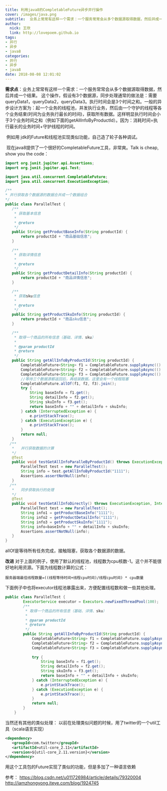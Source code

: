 ```yaml
---
title: 利用java8的CompletableFuture异步并行操作
cover: /images/java.png
subtitle:  业务上常常有这样一个需求：一个服务常常会从多个数据源取得数据，然后并成一个结果。现在java8提供了一个很好的CompletableFuture工具。 一般的异步异步设计方案为：起一个业务的线程池，并发执行业务，然后一个守护的线程等各个业务结束(时间为业务执行最长的时间)，获取所有数据，这样明显执行时间会小于3个业务时间之和（例如下面的getAllInfoByProductId）。而是用了执行最长的业务时间，加上守护线程的消耗。
author: 
  nick: 王欣
  link: http://lovepoem.github.io
tags: 
- 并行 
- 异步 
- java8
categories: 
- 并行 
- 异步 
- java8
date: 2018-08-08 12:01:02
---
```

**需求点**：业务上常常有这样一个需求：一个服务常常会从多个数据源取得数据，然后并成一个结果。
   这个操作，假设有3个数据源，同步处理通常的做法是：需要queryData1，queryData2，queryData3。执行时间会是3个时间之和。
​      一般的异步设计方案为：起一个业务的线程池，并发执行业务，然后由一个守护的线程等各个业务结束(时间为业务执行最长的时间)，获取所有数据。这样明显执行时间会小于3个业务时间之和（例如下面的getAllInfoByProductId）。因为：消耗时间=执行最长的业务时间+守护线程的时间。

​      例如用 jdk的Future和线程池实现类似功能，自己造了轮子各种调试。

​     现在java8提供了一个很好的CompletableFuture工具，非常爽。Talk is cheap, show you the code：

 ```java
import org.junit.jupiter.api.Assertions;
import org.junit.jupiter.api.Test;

import java.util.concurrent.CompletableFuture;
import java.util.concurrent.ExecutionException;

/**
 * 并行获取各个数据源的数据合并成一个数据组合
 */
public class ParallelTest {
    /**
     * 获取基本信息
     *
     * @return
     */
    public String getProductBaseInfo(String productId) {
        return productId + "商品基础信息";
    }

    /**
     * 获取详情信息
     *
     * @return
     */
    public String getProductDetailInfo(String productId) {
        return productId + "商品详情信息";
    }

    /**
     * 获取sku信息
     *
     * @return
     */
    public String getProductSkuInfo(String productId) {
        return productId + "商品sku信息";
    }

    /**
     * 取得一个商品的所有信息（基础、详情、sku）
     *
     * @param productId
     * @return
     */
    public String getAllInfoByProductId(String productId) {
        CompletableFuture<String> f1 = CompletableFuture.supplyAsync(() -> getProductBaseInfo(productId));
        CompletableFuture<String> f2 = CompletableFuture.supplyAsync(() -> getProductDetailInfo(productId));
        CompletableFuture<String> f3 = CompletableFuture.supplyAsync(() -> getProductSkuInfo(productId));
        //等待三个数据源都返回后，再组装数据。这里会有一个线程阻塞
        CompletableFuture.allOf(f1, f2, f3).join();
        try {
            String baseInfo = f1.get();
            String detailInfo = f2.get();
            String skuInfo = f3.get();
            return baseInfo + "" + detailInfo + skuInfo;
        } catch (InterruptedException e) {
            e.printStackTrace();
        } catch (ExecutionException e) {
            e.printStackTrace();
        }
        return null;
    }
   /**
    *   并行获取数据的计算
    */
    @Test
    public void testGetAllInfoParalleByProductId() throws ExecutionException, InterruptedException {
        ParallelTest test = new ParallelTest();
        String info = test.getAllInfoByProductId("1111");
        Assertions.assertNotNull(info);
    }
   /**
    *   同步获取执行的处理
    */
    @Test
    public void testGetAllInfoDirectly() throws ExecutionException, InterruptedException {
        ParallelTest test = new ParallelTest();
        String info1 = getProductBaseInfo("1111");
        String info2 = getProductDetailInfo("1111");
        String info3 = getProductSkuInfo("1111");
        String info=baseInfo + "" + detailInfo + skuInfo;
        Assertions.assertNotNull(info);
    }
}
 ```
allOf是等待所有任务完成，接触阻塞，获取各个数据源的数据。

**改进**
对于上面的例子，使用了默认的线程池，线程数为cpu核数-1。这个并不能很好地利用资源。下面为线程数计算的公式：

```
服务器端最佳线程数量=((线程等待时间+线程cpu时间)/线程cpu时间) * cpu数量
```
下面例子中也将executor线程池暴露出来，方便配置线程数和做一些其他处理。

```java
public class ParallelTest {
        ExecutorService executor = Executors.newFixedThreadPool(100);    
        /**
         * 取得一个商品的所有信息（基础、详情、sku）
         *
         * @param productId
         * @return
         */
        public String getAllInfoByProductId(String productId) {
            CompletableFuture<String> f1 = CompletableFuture.supplyAsync(() -> getProductBaseInfo(productId),executor);
            CompletableFuture<String> f2 = CompletableFuture.supplyAsync(() -> getProductDetailInfo(productId),executor);
            CompletableFuture<String> f3 = CompletableFuture.supplyAsync(() -> getProductSkuInfo(productId),executor);
    
            try {
                String baseInfo = f1.get();
                String detailInfo = f2.get();
                String skuInfo = f3.get();
                return baseInfo + "" + detailInfo + skuInfo;
            } catch (InterruptedException e) {
                e.printStackTrace();
            } catch (ExecutionException e) {
                e.printStackTrace();
            }
            return null;
        }
    }
```

当然还有其他的类似处理：
   以前在处理类似问题的时候，用了twitter的一个util工具（scala语言实现）

 ```xml
<dependency>
	<groupId>com.twitter</groupId>
	<artifactId>util-core_2.11</artifactId>
	<version>${util-core_2.11.version}</version>
</dependency>
 ```
 用这个工具包的Future实现了类似的功能，但是多加了一种语言依赖

 参考：
 https://blog.csdn.net/u011726984/article/details/79320004
 http://iamzhongyong.iteye.com/blog/1924745
